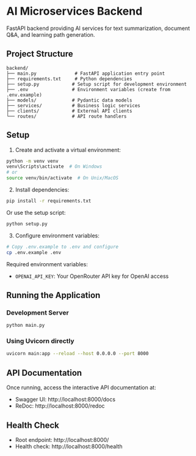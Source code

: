 # AI Microservices Backend

FastAPI backend providing AI services for text summarization, document Q&A, and learning path generation.

## Project Structure

```
backend/
├── main.py              # FastAPI application entry point
├── requirements.txt     # Python dependencies
├── setup.py            # Setup script for development environment
├── .env                # Environment variables (create from .env.example)
├── models/             # Pydantic data models
├── services/           # Business logic services
├── clients/            # External API clients
└── routes/             # API route handlers
```

## Setup

1. Create and activate a virtual environment:
```bash
python -m venv venv
venv\Scripts\activate  # On Windows
# or
source venv/bin/activate  # On Unix/MacOS
```

2. Install dependencies:
```bash
pip install -r requirements.txt
```

Or use the setup script:
```bash
python setup.py
```

3. Configure environment variables:
```bash
# Copy .env.example to .env and configure
cp .env.example .env
```

Required environment variables:
- `OPENAI_API_KEY`: Your OpenRouter API key for OpenAI access

## Running the Application

### Development Server
```bash
python main.py
```

### Using Uvicorn directly
```bash
uvicorn main:app --reload --host 0.0.0.0 --port 8000
```

## API Documentation

Once running, access the interactive API documentation at:
- Swagger UI: http://localhost:8000/docs
- ReDoc: http://localhost:8000/redoc

## Health Check

- Root endpoint: http://localhost:8000/
- Health check: http://localhost:8000/health